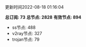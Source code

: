更新时间2022-08-18 01:16:04

**总订阅: 73**
**总节点: 2828**
**有效节点: 894**
- ss节点: 488
- v2ray节点: 327
- trojan节点: 79
